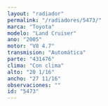 ```yaml
---
layout: "radiador"
permalink: "/radiadores/5473/"
marca: "Toyota"
modelo: "Land Cruiser"
ano: "2005"
motor: "V8 4.7"
transmision: "Automática"
parte: "431476"
clima: "Con clima"
alto: "20 1/16"
ancho: "27 11/16"
observaciones: ""
id: "5473"
---
```


